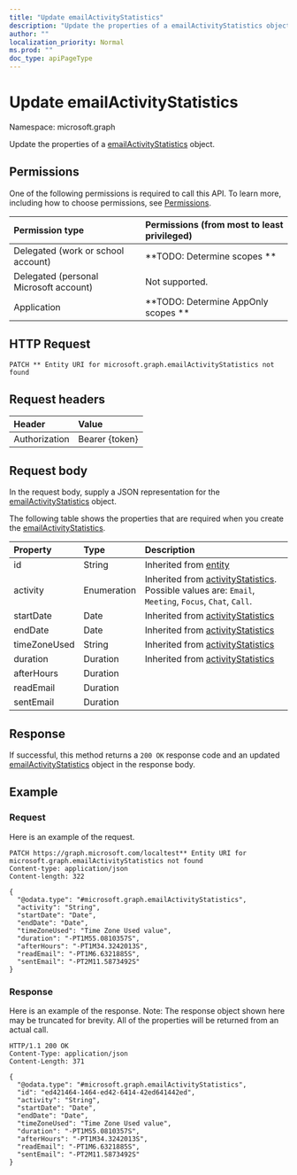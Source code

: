```yaml
---
title: "Update emailActivityStatistics"
description: "Update the properties of a emailActivityStatistics object."
author: ""
localization_priority: Normal
ms.prod: ""
doc_type: apiPageType
---
```


# Update emailActivityStatistics

Namespace: microsoft.graph

Update the properties of a [emailActivityStatistics](../resources/emailactivitystatistics.md) object.

## Permissions
One of the following permissions is required to call this API. To learn more, including how to choose permissions, see [Permissions](/concepts/permissions-reference.md).

|Permission type|Permissions (from most to least privileged)|
|:---|:---|
|Delegated (work or school account)|**TODO: Determine scopes **|
|Delegated (personal Microsoft account)|Not supported.|
|Application|**TODO: Determine AppOnly scopes **|

## HTTP Request
<!-- {
  "blockType": "ignored"
}
-->
``` http
PATCH ** Entity URI for microsoft.graph.emailActivityStatistics not found
```

## Request headers
|Header|Value|
|:---|:---|
|Authorization|Bearer {token}|

## Request body
In the request body, supply a JSON representation for the [emailActivityStatistics](../resources/emailactivitystatistics.md) object.

The following table shows the properties that are required when you create the [emailActivityStatistics](../resources/emailactivitystatistics.md).

|Property|Type|Description|
|:---|:---|:---|
|id|String| Inherited from [entity](../resources/entity.md)|
|activity|Enumeration| Inherited from [activityStatistics](../resources/activitystatistics.md). Possible values are: `Email`, `Meeting`, `Focus`, `Chat`, `Call`.|
|startDate|Date| Inherited from [activityStatistics](../resources/activitystatistics.md)|
|endDate|Date| Inherited from [activityStatistics](../resources/activitystatistics.md)|
|timeZoneUsed|String| Inherited from [activityStatistics](../resources/activitystatistics.md)|
|duration|Duration| Inherited from [activityStatistics](../resources/activitystatistics.md)|
|afterHours|Duration||
|readEmail|Duration||
|sentEmail|Duration||



## Response
If successful, this method returns a `200 OK` response code and an updated [emailActivityStatistics](../resources/emailactivitystatistics.md) object in the response body.

## Example

### Request
Here is an example of the request.
<!-- {
  "blockType": "request",
  "name": "update_emailactivitystatistics"
}
-->
``` http
PATCH https://graph.microsoft.com/localtest** Entity URI for microsoft.graph.emailActivityStatistics not found
Content-type: application/json
Content-length: 322

{
  "@odata.type": "#microsoft.graph.emailActivityStatistics",
  "activity": "String",
  "startDate": "Date",
  "endDate": "Date",
  "timeZoneUsed": "Time Zone Used value",
  "duration": "-PT1M55.0810357S",
  "afterHours": "-PT1M34.3242013S",
  "readEmail": "-PT1M6.6321885S",
  "sentEmail": "-PT2M11.5873492S"
}
```

### Response
Here is an example of the response. Note: The response object shown here may be truncated for brevity. All of the properties will be returned from an actual call.
<!-- {
  "blockType": "response",
  "truncated": true
}
-->
``` http
HTTP/1.1 200 OK
Content-Type: application/json
Content-Length: 371

{
  "@odata.type": "#microsoft.graph.emailActivityStatistics",
  "id": "ed421464-1464-ed42-6414-42ed641442ed",
  "activity": "String",
  "startDate": "Date",
  "endDate": "Date",
  "timeZoneUsed": "Time Zone Used value",
  "duration": "-PT1M55.0810357S",
  "afterHours": "-PT1M34.3242013S",
  "readEmail": "-PT1M6.6321885S",
  "sentEmail": "-PT2M11.5873492S"
}
```

